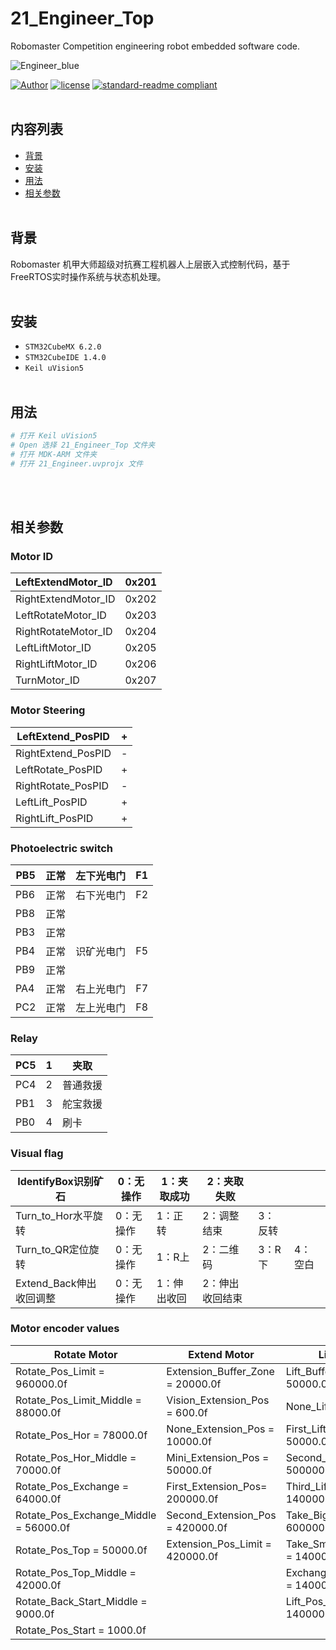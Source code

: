 # 21_Engineer_Top
Robomaster Competition engineering robot embedded software code.

![Engineer_blue](..\Image\Engineer_blue.jpg)

[![Author](https://img.shields.io/badge/Author-BenjaminChen-blue.svg "Author")](https://github.com/cypypccpy "Author")
[![license](https://img.shields.io/github/license/:user/:repo.svg)](LICENSE)
[![standard-readme compliant](https://img.shields.io/badge/readme%20style-standard-brightgreen.svg?style=flat-square)](https://github.com/RichardLitt/standard-readme)
<br></br>

## 内容列表

- [背景](#背景)
- [安装](#安装)
- [用法](#用法)
- [相关参数](#相关参数)
  <br></br>

## 背景

Robomaster 机甲大师超级对抗赛工程机器人上层嵌入式控制代码，基于FreeRTOS实时操作系统与状态机处理。
<br></br>

## 安装

- `STM32CubeMX 6.2.0`
- `STM32CubeIDE 1.4.0`
- `Keil uVision5`
  <br></br>

## 用法

```bash
# 打开 Keil uVision5
# Open 选择 21_Engineer_Top 文件夹
# 打开 MDK-ARM 文件夹
# 打开 21_Engineer.uvprojx 文件
```

<br></br>

## 相关参数

### Motor ID

| LeftExtendMotor_ID  | 0x201 |
| :------------------ | ----- |
| RightExtendMotor_ID | 0x202 |
| LeftRotateMotor_ID  | 0x203 |
| RightRotateMotor_ID | 0x204 |
| LeftLiftMotor_ID    | 0x205 |
| RightLiftMotor_ID   | 0x206 |
| TurnMotor_ID        | 0x207 |



### Motor Steering

| LeftExtend_PosPID  | +    |
| ------------------ | ---- |
| RightExtend_PosPID | -    |
| LeftRotate_PosPID  | +    |
| RightRotate_PosPID | -    |
| LeftLift_PosPID    | +    |
| RightLift_PosPID   | +    |



### Photoelectric switch

| PB5  | 正常 | 左下光电门 | F1   |
| ---- | ---- | ---------- | ---- |
| PB6  | 正常 | 右下光电门 | F2   |
| PB8  | 正常 |            |      |
| PB3  | 正常 |            |      |
| PB4  | 正常 | 识矿光电门 | F5   |
| PB9  | 正常 |            |      |
| PA4  | 正常 | 右上光电门 | F7   |
| PC2  | 正常 | 左上光电门 | F8   |



### Relay

| PC5  | 1    | 夹取     |
| ---- | ---- | -------- |
| PC4  | 2    | 普通救援 |
| PB1  | 3    | 舵宝救援 |
| PB0  | 4    | 刷卡     |



### Visual flag

| IdentifyBox识别矿石     | 0：无操作 | 1：夹取成功 | 2：夹取失败     |         |         |
| ----------------------- | --------- | ----------- | --------------- | ------- | ------- |
| Turn_to_Hor水平旋转     | 0：无操作 | 1：正转     | 2：调整结束     | 3：反转 |         |
| Turn_to_QR定位旋转      | 0：无操作 | 1：R上      | 2：二维码       | 3：R下  | 4：空白 |
| Extend_Back伸出收回调整 | 0：无操作 | 1：伸出收回 | 2：伸出收回结束 |         |         |



### Motor encoder values

| Rotate Motor                          | Extend Motor                           | Lift Motor                           |
| ------------------------------------- | -------------------------------------- | ------------------------------------ |
| Rotate_Pos_Limit = 960000.0f          | Extension_Buffer_Zone = 20000.0f       | Lift_Buffer_Zone = 50000.0f          |
| Rotate_Pos_Limit_Middle = 88000.0f    | Vision_Extension_Pos = 600.0f          | None_Lift_Pos = 0.0f                 |
| Rotate_Pos_Hor = 78000.0f             | None_Extension_Pos = 10000.0f          | First_Lift_Pos = 50000.0f            |
| Rotate_Pos_Hor_Middle = 70000.0f      | Mini_Extension_Pos = 50000.0f          | Second_Lift_Pos = 500000.0f          |
| Rotate_Pos_Exchange = 64000.0f        | First_Extension_Pos= 		200000.0f | Third_Lift_Pos = 1400000.0f          |
| Rotate_Pos_Exchange_Middle = 56000.0f | Second_Extension_Pos = 420000.0f       | Take_BigBox_Lift_Pos = 600000.0f     |
| Rotate_Pos_Top = 50000.0f             | Extension_Pos_Limit = 420000.0f        | Take_SmallBox_Lift_Pos = 1400000.0f; |
| Rotate_Pos_Top_Middle = 42000.0f      |                                        | Exchange_Box_Lift_Pos = 1400000.0f;  |
| Rotate_Back_Start_Middle = 9000.0f    |                                        | Lift_Pos_Limit = 1400000.0f;         |
| Rotate_Pos_Start = 1000.0f            |                                        |                                      |









